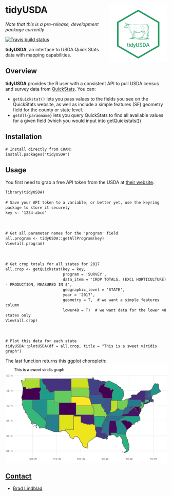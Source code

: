 
# tidyUSDA <a href='https://github.com/bradlindblad/tidyusda'><img src='/images/tidyusda.png' align="right" height="180" /></a>
*Note that this is a pre-release, development package currently*
 <!-- badges: start -->
  [![Travis build status](https://travis-ci.com/bradlindblad/tidyusda.svg?branch=master)](https://travis-ci.com/bradlindblad/tidyusda)
  <!-- badges: end -->
  
**tidyUSDA**, an interface to USDA Quick Stats data with mapping capabilities.


## Overview
**tidyUSDA** provides the R user with a consistent API to pull USDA census and survey data from [QuickStats](https://quickstats.nass.usda.gov/). You can:    
* ```getQuickstat()``` lets you pass values to the fields you see on the QuickStats website, as well as include a simple features (SF) geometry field for the county or state level. 
* ```getAll{paramname}``` lets you query QuickStats to find all available values for a given field (which you would input into getQuickstats())

## Installation
```
# Install directly from CRAN:
install.packages("tidyUSDA")
```

## Usage
You first need to grab a free API token from the USDA at [their website](https://quickstats.nass.usda.gov/api).    

```
library(tidyUSDA)

# Save your API token to a variable, or better yet, use the keyring package to store it securely
key <- '1234-abcd'



# Get all parameter names for the 'program' field
all.program <- tidyUSDA::getAllProgram(key)
View(all.program)



# Get crop totals for all states for 2017
all.crop <- getQuickstat(key = key,
                         program = 'SURVEY',
                         data_item = 'CROP TOTALS, (EXCL HORTICULTURE) - PRODUCTION, MEASURED IN $',
                         geographic_level = 'STATE',
                         year = '2017',
                         geometry = T,  # we want a simple features column
                         lower48 = T)  # we want data for the lower 48 states only
View(all.crop)



# Plot this data for each state
tidyUSDA::plotUSDA(df = all.crop, title = "This is a sweet viridis graph")
```
The last function returns this ggplot choropleth:    
<a href='https://github.com/bradlindblad/tidyusda'><img src='/images/choropleth.png' align="center"  />


## Contact
* [Brad Lindblad](https://github.com/bradlindblad)
